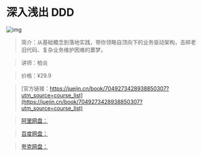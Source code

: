 # 深入浅出 DDD

![img](../../assets/5607bb4fb7c04919bf8f3c71765aec56~tplv-k3u1fbpfcp-no-mark:280:280:200:280.png)

> 简介：从基础概念到落地实践，带你领略自顶向下的业务驱动架构，击碎老旧代码、复杂业务维护困难的噩梦。

> 讲师：柏炎

> 价格：¥29.9

> [官方链接：https://juejin.cn/book/7049273428938850307?utm_source=course_list](https://juejin.cn/book/7049273428938850307?utm_source=course_list)

> [阿里网盘：]()

> [百度网盘：]()

> [夸克网盘：]()
